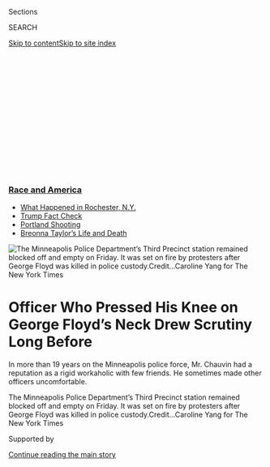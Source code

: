 <div id="app">

<div>

<div>

<div>

<div class="NYTAppHideMasthead css-ikk3s8 e1suatyy0">

<div class="section css-133zg39 e1suatyy2">

<div class="css-eph4ug er09x8g0">

<div class="css-6n7j50">

</div>

<span class="css-1dv1kvn">Sections</span>

<div class="css-10488qs">

<span class="css-1dv1kvn">SEARCH</span>

</div>

[Skip to content](#site-content)[Skip to site
index](#site-index)

</div>

<div class="css-10698na e1huz5gh0">

</div>

</div>

</div>

</div>

<div data-aria-hidden="false">

<div id="site-content" data-role="main">

<div>

<div class="css-1aor85t" style="opacity:0.000000001;z-index:-1;visibility:hidden">

<div class="css-1hqnpie">

<div class="css-epjblv">

<span class="css-17xtcya">[U.S.](/section/us)</span><span class="css-x15j1o">|</span><span class="css-fwqvlz">Officer
Who Pressed His Knee on George Floyd’s Neck Drew Scrutiny Long
Before</span>

</div>

<div class="css-k008qs">

<div class="css-1iwv8en">

<span class="css-18z7m18"></span>

<div>

</div>

</div>

<span class="css-1n6z4y">https://nyti.ms/2DR0TZf</span>

<div class="css-1705lsu">

<div class="css-4xjgmj">

<div class="css-4skfbu" data-role="toolbar" data-aria-label="Social Media Share buttons, Save button, and Comments Panel with current comment count" data-testid="share-tools">

  - 
  - 
  - 
  - 
    
    <div class="css-6n7j50">
    
    </div>

  - 

</div>

</div>

</div>

</div>

</div>

</div>

<div class="css-11qgg8s">

<div class="css-l9svim">

### [<span class="css-pa1jbp"><span class="css-1rxm0ex">Race and</span><span class="css-1rxm0ex"> America</span></span>](https://www.nytimes3xbfgragh.onion/news-event/george-floyd-protests-minneapolis-new-york-los-angeles?name=styln-george-floyd&region=TOP_BANNER&block=storyline_menu_recirc&action=click&pgtype=Article&impression_id=c102eb50-f29e-11ea-a7f3-993410c7a3e6&variant=undefined)

  - <span class="css-ousu42">[What Happened in Rochester,
    N.Y.](https://www.nytimes3xbfgragh.onion/2020/09/04/nyregion/rochester-police-daniel-prude.html?name=styln-george-floyd&region=TOP_BANNER&block=storyline_menu_recirc&action=click&pgtype=Article&impression_id=c102eb51-f29e-11ea-a7f3-993410c7a3e6&variant=undefined)</span>
  - <span class="css-ousu42">[Trump Fact
    Check](https://www.nytimes3xbfgragh.onion/2020/09/01/us/politics/trump-fact-check-protests.html?name=styln-george-floyd&region=TOP_BANNER&block=storyline_menu_recirc&action=click&pgtype=Article&impression_id=c102eb52-f29e-11ea-a7f3-993410c7a3e6&variant=undefined)</span>
  - <span class="css-ousu42">[Portland
    Shooting](https://www.nytimes3xbfgragh.onion/2020/08/30/us/portland-shooting-explained.html?name=styln-george-floyd&region=TOP_BANNER&block=storyline_menu_recirc&action=click&pgtype=Article&impression_id=c1031260-f29e-11ea-a7f3-993410c7a3e6&variant=undefined)</span>
  - <span class="css-ousu42">[Breonna Taylor’s Life and
    Death](https://www.nytimes3xbfgragh.onion/2020/08/30/us/breonna-taylor-police-killing.html?name=styln-george-floyd&region=TOP_BANNER&block=storyline_menu_recirc&action=click&pgtype=Article&impression_id=c1031261-f29e-11ea-a7f3-993410c7a3e6&variant=undefined)</span>

</div>

</div>

<div id="fullBleedHeaderContent">

<div class="css-9fsmc8">

![<span class="css-16f3y1r e13ogyst0" data-aria-hidden="true">The
Minneapolis Police Department’s Third Precinct station remained blocked
off and empty on Friday. It was set on fire by protesters after George
Floyd was killed in police
custody.</span><span class="css-cnj6d5 e1z0qqy90" itemprop="copyrightHolder"><span class="css-1ly73wi e1tej78p0">Credit...</span><span><span>Caroline
Yang for The New York
Times</span></span></span>](https://static01.graylady3jvrrxbe.onion/images/2020/07/17/us/00UNREST-CHAUVIN-station3/merlin_174688452_c3b1a004-2130-49ea-8ead-64b6fc028b86-articleLarge.jpg?quality=75&auto=webp&disable=upscale)

</div>

<div class="css-1pumfk">

<div class="css-1vkm6nb ehdk2mb0">

# Officer Who Pressed His Knee on George Floyd’s Neck Drew Scrutiny Long Before

</div>

In more than 19 years on the Minneapolis police force, Mr. Chauvin had a
reputation as a rigid workaholic with few friends. He sometimes made
other officers uncomfortable.

</div>

<div class="css-nwzfg5 e1gnum310">

<span class="css-1f9pvn2 us">The Minneapolis Police Department’s Third
Precinct station remained blocked off and empty on Friday. It was set on
fire by protesters after George Floyd was killed in police
custody.</span><span class="css-cnj6d5 e1z0qqy90" itemprop="copyrightHolder"><span class="css-1ly73wi e1tej78p0">Credit...</span><span><span>Caroline
Yang for The New York Times</span></span></span>

</div>

<div id="sponsor-wrapper" class="css-1hyfx7x">

<div id="sponsor-slug" class="css-19vbshk">

Supported by

</div>

[Continue reading the main
story](#after-sponsor)

<div id="sponsor" class="ad sponsor-wrapper" style="text-align:center;height:100%;display:block">

</div>

<div id="after-sponsor">

</div>

</div>

<div class="css-1wx1auc e1gnum311">

<div class="css-18e8msd">

<div class="css-vp77d3 epjyd6m0">

<div class="css-1baulvz">

By [<span class="css-1baulvz" itemprop="name">Kim
Barker</span>](https://www.nytimes3xbfgragh.onion/by/kim-barker) and
[<span class="css-1baulvz last-byline" itemprop="name">Serge F.
Kovaleski</span>](https://www.nytimes3xbfgragh.onion/by/serge-f-kovaleski)

</div>

</div>

  - 
    
    <div class="css-ld3wwf e16638kd2">
    
    Published July 18, 2020Updated July 22,
    2020
    
    </div>

  - 
    
    <div class="css-4xjgmj">
    
    <div class="css-pvvomx" data-role="toolbar" data-aria-label="Social Media Share buttons, Save button, and Comments Panel with current comment count" data-testid="share-tools">
    
      - 
      - 
      - 
      - 
        
        <div class="css-6n7j50">
        
        </div>
    
      - 
    
    </div>
    
    </div>

</div>

</div>

</div>

<div class="section meteredContent css-1r7ky0e" name="articleBody" itemprop="articleBody">

<div class="css-1fanzo5 StoryBodyCompanionColumn">

<div class="css-53u6y8">

MINNEAPOLIS — The four teenagers drove around playing a game of Nerf Gun
Assassin on a May evening before graduation in 2013. One of them
randomly fired an orange dart out the window.

It was a stupid teenager move. What happened next was deadly serious:
Two
[Minneapolis](https://www.nytimes3xbfgragh.onion/2020/07/29/us/george-floyd-memorial.html)
police officers pulled up, pointed their guns at the teenagers and
shouted orders laced with expletives, two of them later recalled.

Kristofer Bergh, then 17, said he kept telling himself not to move
suddenly or give the police any reason to shoot him. The youth who had
fired the dart was steered into their cruiser for what seemed like an
hour, and the officers seized everyone’s Nerf guns. One officer made a
lasting impression; in fact, Mr. Bergh and another passenger said they
would never forget him, nor what he said as he gave them back their
guns.

</div>

</div>

<div>

</div>

<div class="css-1fanzo5 StoryBodyCompanionColumn">

<div class="css-53u6y8">

“Most of you will be 18 by the end of the year,” the officer said,
before letting them go. “That means you’ll be old enough for ‘big boy
jail.’”

</div>

</div>

<div class="css-1fanzo5 StoryBodyCompanionColumn">

<div class="css-53u6y8">

It was [Derek
Chauvin](https://www.nytimes3xbfgragh.onion/2020/07/22/us/derek-chauvin-tax-fraud.html),
the white police officer who, seven years later, would become known
around the world for putting his knee on the neck of a Black man named
[George
Floyd](https://www.nytimes3xbfgragh.onion/2020/08/11/us/politics/democrats-voter-registration-george-floyd.html)
during an arrest and holding it there for [more than eight
minutes](https://www.nytimes3xbfgragh.onion/2020/05/31/us/george-floyd-investigation.html),
until he no longer had a pulse.

Mr. Floyd’s death sparked protests across the country. But even as the
Minneapolis police chief called Mr. Floyd’s death
“[murder](https://www.cnn.com/2020/06/24/us/minneapolis-police-chief-comment-george-floyd-trnd/index.html)”
and claimed that Mr. Chauvin “knew what he was doing,” little has
emerged about the 44-year-old officer, now charged with second-degree
murder and second-degree manslaughter, or what in his career might have
led up to an arrest so chilling in its quiet ferocity.

</div>

</div>

<div class="css-79elbk" data-testid="photoviewer-wrapper">

<div class="css-z3e15g" data-testid="photoviewer-wrapper-hidden">

</div>

<div class="css-1a48zt4 ehw59r15" data-testid="photoviewer-children">

![<span class="css-16f3y1r e13ogyst0" data-aria-hidden="true">Derek
Chauvin, a former police officer, is accused of killing Mr.
Floyd.</span><span class="css-cnj6d5 e1z0qqy90" itemprop="copyrightHolder"><span class="css-1ly73wi e1tej78p0">Credit...</span><span>Hennepin
County Sheriff's Office/via
Reuters</span></span>](https://static01.graylady3jvrrxbe.onion/images/2020/07/17/us/00UNREST-CHAUVIN-mug/00UNREST-CHAUVIN-mug-articleLarge.jpg?quality=75&auto=webp&disable=upscale)

</div>

</div>

<div class="css-1fanzo5 StoryBodyCompanionColumn">

<div class="css-53u6y8">

The roadside encounter with the four teenagers led to a complaint
against Mr. Chauvin, and it reflected what both co-workers and citizens
told The New York Times about encountering the officer over his 19 years
with the Minneapolis Police Department: Mr. Chauvin did his job as if he
were playing a role — a tough Dirty Harry on the lookout for bad guys.

</div>

</div>

<div class="css-1fanzo5 StoryBodyCompanionColumn">

<div class="css-53u6y8">

“He was overly aggressive and not understanding that we were just kids,”
recalled Noah McGurran-Hanson, who was in the car with Mr. Bergh and the
two others, all of whom are white. “He was treating us like we had been
tried and convicted.”

Mr. Chauvin, his lawyer and family members have declined to talk to The
Times. Yet dozens of interviews with acquaintances depict a police
officer who seemed to operate at an emotional distance from those around
him. Mr. Chauvin was a quiet and rigid workaholic with poor people
skills and a tendency to overreact — with intoxicated people, especially
— when a less aggressive stance might have led to a better outcome,
interviews show.

He was awkward. Other officers often didn’t like him or didn’t know him.
He didn’t go to parties and didn’t seem to have many friends. Some
neighbors knew so little about him that they didn’t even know he was a
police officer until after his arrest. Even his wife of 10 years, a
Hmong refugee and real estate agent, ended up estranged: Days after Mr.
Floyd’s death, she filed for divorce and asked to change her last name.

Mr. Chauvin always wanted action. He continued to pound the streets in
one of Minneapolis’s busiest precincts on its hardest shift, 4 p.m. to 2
a.m., long after many others his age moved to desk jobs or the day
shift.

That earned him kudos. He received two medals of commendation, for
tackling an armed suspect and arresting an armed gang member. He also
was awarded two medals of valor, after shooting a man wielding a
sawed-off shotgun and subduing a domestic-violence suspect — whom he
shot and wounded in the process.

But his performance also led to at least 22 complaints or internal
investigations. Only one resulted in discipline. (Mr. Bergh said his
complaint was shrugged off by a sergeant who apologized for any
“negative interaction.”)

That is a high number compared with other officers, said Dave Bicking, a
board member of Communities United Against Police Brutality, based in
the Twin Cities. “His numbers should have definitely raised alarm with
the department and triggered a review,” said Mr. Bicking, adding that
most officers might get one or two complaints in seven years.

</div>

</div>

<div class="css-1fanzo5 StoryBodyCompanionColumn">

<div class="css-53u6y8">

On his off nights, such as they were, Mr. Chauvin often worked security
at a nightclub.

</div>

</div>

<div>

</div>

<div class="css-1fanzo5 StoryBodyCompanionColumn">

<div class="css-53u6y8">

Even on the police force, Mr. Chauvin was an outsider. He often
partnered with a rookie he was training, exacting in his expectations.
That was fine with veteran colleagues, who did not necessarily want to
ride alongside him.

“Occasionally, he would seem a little cocky,” said Lucy Gerold, a
retired police commander who knew Mr. Chauvin. He was, she said, “the
guy not everybody liked or wanted to work
with.”

</div>

</div>

<div class="css-79elbk" data-testid="photoviewer-wrapper">

<div class="css-z3e15g" data-testid="photoviewer-wrapper-hidden">

</div>

<div class="css-1a48zt4 ehw59r15" data-testid="photoviewer-children">

<div class="css-1xdhyk6 erfvjey0">

<span class="css-1ly73wi e1tej78p0">Image</span>

<div class="css-zjzyr8">

<div data-testid="lazyimage-container" style="height:257.77777777777777px">

</div>

</div>

</div>

<span class="css-16f3y1r e13ogyst0" data-aria-hidden="true">Signs on
Friday at the site where Mr. Chauvin put his knee on Mr. Floyd’s neck
for more than eight
minutes.</span><span class="css-cnj6d5 e1z0qqy90" itemprop="copyrightHolder"><span class="css-1ly73wi e1tej78p0">Credit...</span><span>Caroline
Yang for The New York Times</span></span>

</div>

</div>

<div class="css-1fanzo5 StoryBodyCompanionColumn">

<div class="css-53u6y8">

## ‘A Face in the Crowd’

Mr. Chauvin spent his early years in the Twin Cities suburb of West St.
Paul, Minn., with a stay-at-home mother and a father who earned about
$1,000 a month as a certified public accountant, barely enough for their
small family. When Derek was 7, his mother filed for divorce, asking for
the family home and child support for Derek and his baby sister.

His father soon asked for a paternity test of Derek’s baby sister; a
blood test showed he was not the father. His father ended up with the
family home and shared custody of Derek. His mother married her lover.
And Derek attended four elementary schools in five years.

Derek did not play sports in school — at least, not that anyone
remembers. He did not have a yearbook photo for his junior or senior
years. One classmate from Park High School in Cottage Grove, another
Twin Cities suburb, remembered him as the student in R.O.T.C. who never
talked but always held the flag. Another classmate, Scott Swanson, said
Derek flew under the radar.

</div>

</div>

<div class="css-1fanzo5 StoryBodyCompanionColumn">

<div class="css-53u6y8">

“I don’t think he was an outcast or anything like that,” said Mr.
Swanson, who said he had talked to fellow classmates in recent weeks who
also barely recalled him. “He was just a face in the crowd.”

Weeks after graduation, Mr. Chauvin started as a prep cook at Tinucci’s,
a restaurant 10 minutes from home. He enrolled that fall at the local
technical college to study “quantity food preparation.”

But Mr. Chauvin decided he wanted a uniform.

He studied law enforcement at a community college; eventually, he would
also earn a university degree in law enforcement. After joining the
military police, he was deployed to a U.S. Army base in Germany, where
he studied for the Minnesota police exam in his spare time. He did not
socialize much or drink alcohol.

“He volunteered to be a designated driver for the guys who wanted to go
into town at night and have a few beers,” said Jerry Obieglo, a platoon
sergeant who supervised Mr. Chauvin.

Back home, in September 2000, at age 24, he applied to the Minneapolis
police.

From the beginning, Mr. Chauvin stood out as gung-ho. When he reported
for training after the police academy, he showed up in a new white Crown
Victoria outfitted to resemble a police car, recalled one officer,
speaking on condition of anonymity because talking to the news media
could get him fired.

Leaving work, most officers dressed casually. But Mr. Chauvin, who stood
ramrod straight like he was still in the military, left in full uniform,
his pants pulled higher than most people wore them, his boots polished.

“In a group setting he would never connect and stand there like a small
child,” the officer said. He added: “I was put off by his lack of
communication skills. You never felt like he was present.”

</div>

</div>

<div class="css-1fanzo5 StoryBodyCompanionColumn">

<div class="css-53u6y8">

Mr. Chauvin landed in the Third Precinct, one of the city’s busiest.

The biggest call of his young career came when he was 30, in 2006:
Shortly after midnight, he and five other officers pursued a car driven
by a man suspected of stabbing two friends. The man soon pointed a
sawed-off shotgun at officers, the police said. They shot the man,
fatally. Mr. Chauvin received a medal of valor.

Mr. Chauvin soon earned two letters of reprimand for his behavior on
another call — his only formal discipline.

In August 2007, Melissa Borton was heading home from grocery shopping
when Mr. Chauvin and a fellow officer pulled her over. Mr. Chauvin
reached into the open window of Ms. Borton’s minivan, unlocked her door,
undid her seatbelt and started pulling her out, without any explanation,
she recalled. Her baby and dog were left in the vehicle.

She said the officers put her in their cruiser and told her that they
were looking for a vehicle resembling hers that had been involved in a
crime. Eventually they told Ms. Borton, who was by then quite upset,
that she could leave.

“When I got out, they noticed that my shirt was wet, which was from
being a breastfeeding mother,” Ms. Borton recalled. She could not tell
who taunted her as she returned to her car. “Chauvin or the other
officer rudely said, ‘You probably have postpartum depression, and you
need
help.’”

</div>

</div>

<div class="css-79elbk" data-testid="photoviewer-wrapper">

<div class="css-z3e15g" data-testid="photoviewer-wrapper-hidden">

</div>

<div class="css-1a48zt4 ehw59r15" data-testid="photoviewer-children">

<div class="css-1xdhyk6 erfvjey0">

<span class="css-1ly73wi e1tej78p0">Image</span>

<div class="css-zjzyr8">

<div data-testid="lazyimage-container" style="height:257.77777777777777px">

</div>

</div>

</div>

<span class="css-16f3y1r e13ogyst0" data-aria-hidden="true">Protesters
gathered near Mr. Chauvin’s home in Oakdale, Minn., in late
May.</span><span class="css-cnj6d5 e1z0qqy90" itemprop="copyrightHolder"><span class="css-1ly73wi e1tej78p0">Credit...</span><span>Jenn
Ackerman for The New York Times</span></span>

</div>

</div>

<div class="css-1fanzo5 StoryBodyCompanionColumn">

<div class="css-53u6y8">

## A Wife and a Home

Until he was 27, Mr. Chauvin’s home address was his grandmother’s
suburban house in Inver Grove Heights.

</div>

</div>

<div class="css-1fanzo5 StoryBodyCompanionColumn">

<div class="css-53u6y8">

But about the time he pulled over Ms. Borton, Mr. Chauvin was becoming
serious with his girlfriend, Kellie Xiong.

Ms. Xiong was a survivor. Her father had been a Hmong soldier fighting
Communists in Laos before the family fled in the late 1970s, he later
told a newspaper. After more than a year in a Thai refugee camp, the
family moved to Wisconsin, sponsored by a church in Eau Claire.

Ms. Xiong married another Hmong refugee in 1991 in what [she later told
The Pioneer
Press](https://www.twincities.com/2019/01/06/first-hmong-mrs-minnesota-america-readies-for-the-national-pageant-stage/https://www.twincities.com/2018/06/02/refugee-who-was-shamed-for-her-looks-as-a-child-is-vying-to-be-the-first-hmong-mrs-minnesota/)
was an arranged marriage. She was 16. By 19, she had given birth to two
sons.

She later left her husband, whom she described as abusive, and moved to
the Minneapolis area to work as a radiologic technician at Hennepin
County Medical Center. There, she met Mr. Chauvin, who had brought
someone in for a health check before an arrest, she later told The
Pioneer Press. He soon asked her out.

By 2008, they were planning their lives. Two weeks after Ms. Xiong filed
for divorce from her first husband, Mr. Chauvin bought a new house in a
new subdivision for $441,000. It was fit for a family, with four
bedrooms, four bathrooms and a three-car garage.

The couple married in June 2010. From the beginning, they spread their
money thin. Not only did Mr. Chauvin hold on to a townhouse he had
bought in 2003, but the couple also bought a vacation home near Disney
World in Florida in 2011.

Mr. Chauvin soon fell behind on fees for his townhouse. On a delinquency
notice for $280 in 2013, Mr. Chauvin responded that he had paid
everything and added, “So no payment is actually owed\!” He faxed the
response at 3:17 a.m., after finishing his shift in the Third Precinct.

</div>

</div>

<div class="css-1fanzo5 StoryBodyCompanionColumn">

<div class="css-53u6y8">

By July 2014, the small debt had snowballed into a judgment of almost
$8,000 because Mr. Chauvin never came to court.

Meanwhile, the Chauvins downsized. They sold their large house for
almost $60,000 less than its purchase price. They bought a home a few
blocks away, almost half the size.

In 2015, they appeared to toy with moving to Florida. They sold the home
they had just bought. Ms. Chauvin got her radiologic technology license
in Florida. Mr. Chauvin registered to vote there.

But they stayed in Minnesota, where Ms. Chauvin got her real estate
license in 2016. In her spare time, Ms. Chauvin continued with one
passion — rescuing dogs, often caring for four at once — and found
another, in beauty pageants.

Before one pageant, she described her husband as a “softy” who always
opened doors for her.

But there were some awkward moments at the Mrs. Minnesota America
contest in June 2018 when the husbands joined the show. A host asked Mr.
Chauvin, wearing an ill-fitting tuxedo and bow tie, what additional
competition the women should perform. He suggested a rock-climbing wall
— for the husbands.

“Well, you’re not competing, I’m talking about your wife here,” the host
replied.

During a quiz segment, each contestant wrote down something about her
husband, and the men had to guess which one described him. Mr. Chauvin
failed miserably, even as other husbands correctly recognized their
wives’ responses. Initially, Mr. Chauvin thought he was the one whose
wife said he liked to tell stories. But he wasn’t.

A bit later, a host gave another clue: “Whoever you are, you do
upside-down hanging crunches. You can do 100 at a time.”

</div>

</div>

<div class="css-1fanzo5 StoryBodyCompanionColumn">

<div class="css-53u6y8">

No one stepped forward.

“Uh, Derek Chauvin?” the host
said.

</div>

</div>

<div class="css-79elbk" data-testid="photoviewer-wrapper">

<div class="css-z3e15g" data-testid="photoviewer-wrapper-hidden">

</div>

<div class="css-1a48zt4 ehw59r15" data-testid="photoviewer-children">

<div class="css-1xdhyk6 erfvjey0">

<span class="css-1ly73wi e1tej78p0">Image</span>

<div class="css-zjzyr8">

<div data-testid="lazyimage-container" style="height:257.1333333333334px">

</div>

</div>

</div>

<span class="css-16f3y1r e13ogyst0" data-aria-hidden="true">Mr. Floyd
and Mr. Chauvin worked security at El Nuevo Rodeo, a Latin club in
Minneapolis. The club was burned during protests, and the building has
since been torn
down.</span><span class="css-cnj6d5 e1z0qqy90" itemprop="copyrightHolder"><span class="css-1ly73wi e1tej78p0">Credit...</span><span>Caroline
Yang for The New York Times</span></span>

</div>

</div>

<div class="css-1fanzo5 StoryBodyCompanionColumn">

<div class="css-53u6y8">

## ‘That Is Protocol’

The Chauvins often seemed to live on separate tracks.

When Ms. Chauvin took trips to help dogs — including one she rescued
from Florida and named Marley — she often brought a female friend for
company.

On most weekends for 17 years, Mr. Chauvin worked an off-duty police gig
outside the El Nuevo Rodeo nightclub, earning $55 an hour. Maya
Santamaria, who once owned the club, said the Third Precinct decided
which officers were assigned.

Mr. Chauvin often overreacted when he saw something that bothered him,
like unruly behavior around the club, including drunk patrons
congregating on the street — especially on “urban nights,” when the
clientele was largely Black, Ms. Santamaria said.

He often resorted to using pepper spray, she said. When she complained,
she said, she usually got the same response.

“That is protocol,” Mr. Chauvin told her.

Mr. Floyd, by coincidence, also did [security at the
club](https://www.nytimes3xbfgragh.onion/2020/05/29/us/derek-chauvin-george-floyd-worked-together.html),
but Ms. Santamaria said she does not recall seeing them together since
Mr. Floyd worked inside.

Their one known encounter came on the evening of May 25, after a corner
store employee reported that Mr. Floyd had tried to pass a counterfeit
$20 bill. Two rookie officers, [J. Alexander
Kueng](https://www.nytimes3xbfgragh.onion/2020/06/27/us/minneapolis-police-officer-kueng.html)
and [Thomas
Lane](https://www.nytimes3xbfgragh.onion/2020/07/08/us/george-floyd-body-camera-transcripts.html),
responded.

</div>

</div>

<div class="css-1fanzo5 StoryBodyCompanionColumn">

<div class="css-53u6y8">

The two failed to get Mr. Floyd into their cruiser. Mr. Chauvin and
another officer, Tou Thao, arrived. Mr. Chauvin had been Mr. Kueng’s
main training officer; Mr. Lane had relied on him for advice. (The three
other officers, who were fired alongside Mr. Chauvin, have been charged
with [aiding and
abetting](https://www.nytimes3xbfgragh.onion/2020/07/08/us/george-floyd-body-camera-transcripts.html)
in Mr. Floyd’s death.)

At Mr. Chauvin’s suggestion, the officers got Mr. Floyd, agitated and
struggling, on the ground. Mr. Chauvin jammed his knee in the back of
Mr. Floyd’s neck. The rookies held his back and legs.

[Body camera
footage](https://www.nytimes3xbfgragh.onion/2020/08/11/us/george-floyd-body-cam-full-video.html)
shows what unfolded:

As Mr. Floyd said he could not breathe and asked for his mother, Mr.
Chauvin uttered another tough-cop line. “You’re under arrest, guy,” he
said. “That’s why you’re going to jail.”

Mr. Chauvin asked if Mr. Floyd was high; Mr. Lane said he assumed so.
Toxicology results would later show that [Mr. Floyd was on
fentanyl](https://www.nytimes3xbfgragh.onion/article/george-floyd-autopsy-michael-baden.html).

“They’re going to kill me, man,” Mr. Floyd said a few moments later.

“Takes a heck of a lot of oxygen to say that,” Mr. Chauvin replied
nonchalantly.

After the remark, Mr. Floyd said he could not breathe four times and
“please” three times, and then nothing. Mr. Lane, who had called for
an ambulance because Mr. Floyd’s mouth was bleeding, asked Mr. Chauvin
whether he wanted Mr. Floyd on his side.

“No, leave him,” Mr. Chauvin said. He said an ambulance was coming.

In the middle of this — of a man dying, under his knee — Mr. Chauvin
checked his rookies. “You guys all right, though?” Mr. Chauvin asked.

</div>

</div>

<div class="css-1fanzo5 StoryBodyCompanionColumn">

<div class="css-53u6y8">

Mr. Lane asked again if they should roll Mr. Floyd on his side.
Onlookers asked if he had a pulse. “You got one?” Mr. Lane asked.

“I can’t find one,” Mr. Kueng said.

“Uh-huh,” Mr. Chauvin replied.

Mr. Kueng tried again, and again said he could not find a pulse. Still,
Mr. Chauvin kept his knee on Mr. Floyd’s neck for more than two minutes.
He ignored the crowd, the pleas for Mr. Floyd’s life, the jeers. He
waited for an ambulance that showed up far too late. And only then did
Mr. Chauvin stand up.

This time, not quite as straight.

Kim Barker reported from Minneapolis and New York, and Serge Kovaleski
from New York. Contributing reporting were Mike Baker from Seattle, Dan
Levin from New York, Matt Furber from Minneapolis, [Frances
Robles](https://www.nytimes3xbfgragh.onion/by/frances-robles) from Key
West, Fla., and Amaris Castillo from Windermere, Fla. Susan Beachy
contributed research.

</div>

</div>

</div>

<div>

</div>

<div>

</div>

<div>

</div>

<div>

<div id="bottom-wrapper" class="css-1ede5it">

<div id="bottom-slug" class="css-l9onyx">

Advertisement

</div>

[Continue reading the main
story](#after-bottom)

<div id="bottom" class="ad bottom-wrapper" style="text-align:center;height:100%;display:block;min-height:90px">

</div>

<div id="after-bottom">

</div>

</div>

</div>

</div>

</div>

## Site Index

<div>

</div>

## Site Information Navigation

  - [© <span>2020</span> <span>The New York Times
    Company</span>](https://help.nytimes3xbfgragh.onion/hc/en-us/articles/115014792127-Copyright-notice)

<!-- end list -->

  - [NYTCo](https://www.nytco.com/)
  - [Contact
    Us](https://help.nytimes3xbfgragh.onion/hc/en-us/articles/115015385887-Contact-Us)
  - [Work with us](https://www.nytco.com/careers/)
  - [Advertise](https://nytmediakit.com/)
  - [T Brand Studio](http://www.tbrandstudio.com/)
  - [Your Ad
    Choices](https://www.nytimes3xbfgragh.onion/privacy/cookie-policy#how-do-i-manage-trackers)
  - [Privacy](https://www.nytimes3xbfgragh.onion/privacy)
  - [Terms of
    Service](https://help.nytimes3xbfgragh.onion/hc/en-us/articles/115014893428-Terms-of-service)
  - [Terms of
    Sale](https://help.nytimes3xbfgragh.onion/hc/en-us/articles/115014893968-Terms-of-sale)
  - [Site
    Map](https://spiderbites.nytimes3xbfgragh.onion)
  - [Help](https://help.nytimes3xbfgragh.onion/hc/en-us)
  - [Subscriptions](https://www.nytimes3xbfgragh.onion/subscription?campaignId=37WXW)

</div>

</div>

</div>

</div>
